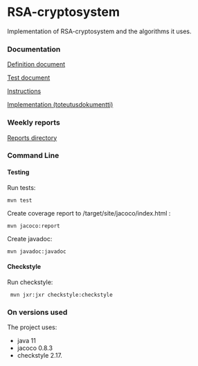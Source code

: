 # RSA-cryptosystem

Implementation of RSA-cryptosystem and the algorithms it uses. 

### Documentation

[Definition document](https://github.com/LauriKajakko/RSA-cryptosystem/blob/main/Documentation/definition.md)

[Test document](https://github.com/LauriKajakko/RSA-cryptosystem/blob/main/Documentation/test_document.md)

[Instructions](https://github.com/LauriKajakko/RSA-cryptosystem/blob/main/Documentation/Instructions.md)

[Implementation (toteutusdokumentti)](https://github.com/LauriKajakko/RSA-cryptosystem/blob/main/Documentation/Implementation)

### Weekly reports

[Reports directory](https://github.com/LauriKajakko/RSA-cryptosystem/tree/main/Documentation/reports)

### Command Line

#### Testing

Run tests: 
```
mvn test
```

Create coverage report to /target/site/jacoco/index.html :
```
mvn jacoco:report
```

Create javadoc: 
```
mvn javadoc:javadoc
```

#### Checkstyle

Run checkstyle:
```
 mvn jxr:jxr checkstyle:checkstyle
```

### On versions used

The project uses:
* java 11 
* jacoco 0.8.3
* checkstyle 2.17.
